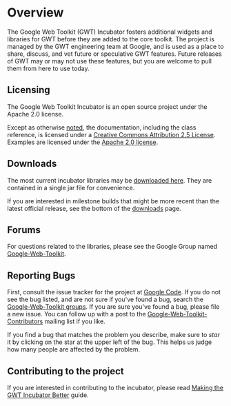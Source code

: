 # Overview #
The Google Web Toolkit (GWT) Incubator fosters additional widgets and libraries for GWT before they are added to the core toolkit. The project is managed by the GWT engineering team at Google, and is used as a place to share, discuss, and vet future or speculative GWT features. Future releases of GWT may or may not use these features, but you are welcome to pull them from here to use today.

## Licensing ##

The Google Web Toolkit Incubator is an open source project under the Apache 2.0 license.

Except as otherwise [noted](http://code.google.com/policies.html#restrictions), the documentation, including the class reference, is licensed under a [Creative Commons Attribution 2.5 License](http://creativecommons.org/licenses/by/2.5/). Examples are licensed under the [Apache 2.0 license](http://www.apache.org/licenses/LICENSE-2.0).


## Downloads ##

The most current incubator libraries may be [downloaded here](http://code.google.com/p/google-web-toolkit-incubator/wiki/Downloads?tm=2). They are contained in a single jar file for convenience.

If you are interested in milestone builds that might be more recent than the latest official release, see the bottom of the [downloads](Downloads.md) page.

## Forums ##

For questions related to the libraries, please see the Google Group named [Google-Web-Toolkit](http://groups.google.com/group/Google-Web-Toolkit).

## Reporting Bugs ##

First, consult the issue tracker for the project at
[Google Code](http://code.google.com/p/google-web-toolkit-incubator).  If you do not see the bug listed, and are not sure if you've found a bug, search the [Google-Web-Toolkit groups](http://groups.google.com/group/Google-Web-Toolkit).  If you are sure you've found a bug,  please file a new issue.  You can follow up with a post to the [Google-Web-Toolkit-Contributors](http://groups.google.com/group/Google-Web-Toolkit-Contributors) mailing list if you like.

If you find a bug that matches the problem you describe, make sure to _star_ it by clicking on the star at the upper left of the bug.  This helps us judge how many people are affected by the problem.

## Contributing  to the project ##

If you are interested in contributing to the incubator, please read [Making the GWT Incubator Better](http://code.google.com/docreader/#p=google-web-toolkit-incubator&s=google-web-toolkit-incubator&t=MakingIncubatorBetter) guide.